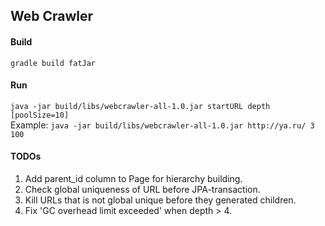 ## Web Crawler

#### Build
``gradle build fatJar``

#### Run 
``java -jar build/libs/webcrawler-all-1.0.jar startURL depth [poolSize=10]`` <br>
Example: ``java -jar build/libs/webcrawler-all-1.0.jar http://ya.ru/ 3 100`` <br>

#### TODOs
1. Add parent_id column to Page for hierarchy building.
2. Check global uniqueness of URL before JPA-transaction.
3. Kill URLs that is not global unique before they generated children.
4. Fix 'GC overhead limit exceeded' when depth > 4.

